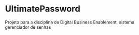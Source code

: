 # UltimatePassword
Projeto para a disciplina de Digital Business Enablement, sistema gerenciador de senhas
